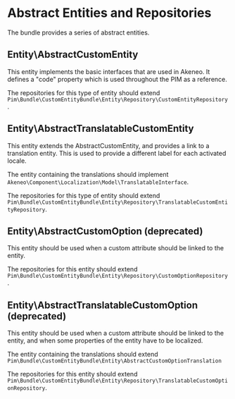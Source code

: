 # Abstract Entities and Repositories

The bundle provides a series of abstract entities.

## Entity\AbstractCustomEntity

This entity implements the basic interfaces that are used in Akeneo.
It defines a "code" property which is used throughout the PIM as a reference.

The repositories for this type of entity should extend
`Pim\Bundle\CustomEntityBundle\Entity\Repository\CustomEntityRepository`.

## Entity\AbstractTranslatableCustomEntity

This entity extends the AbstractCustomEntity, and provides a link to a translation entity.
This is used to provide a different label for each activated locale.

The entity containing the translations should implement `Akeneo\Component\Localization\Model\TranslatableInterface`.

The repositories for this type of entity should extend
`Pim\Bundle\CustomEntityBundle\Entity\Repository\TranslatableCustomEntityRepository`.

## Entity\AbstractCustomOption (deprecated)

This entity should be used when a custom attribute should be linked to the entity.

The repositories for this entity should extend
`Pim\Bundle\CustomEntityBundle\Entity\Repository\CustomOptionRepository`.


## Entity\AbstractTranslatableCustomOption (deprecated)

This entity should be used when a custom attribute should be linked to the entity, and when some properties of the entity
have to be localized.

The entity containing the translations should extend
`Pim\Bundle\CustomEntityBundle\Entity\AbstractCustomOptionTranslation`

The repositories for this entity should extend
`Pim\Bundle\CustomEntityBundle\Entity\Repository\TranslatableCustomOptionRepository`.
